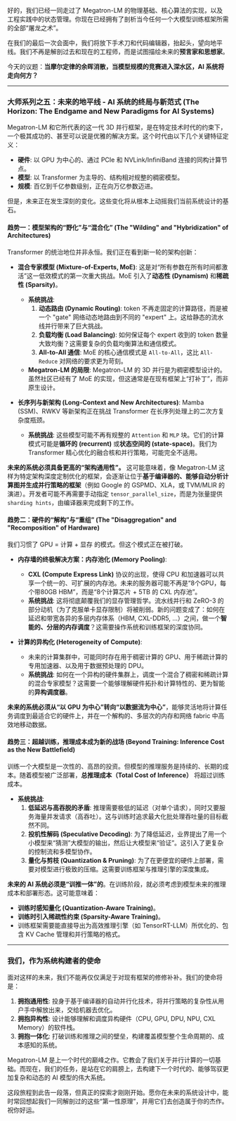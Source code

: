 好的，我们已经一同走过了 Megatron-LM 的物理基础、核心算法的实现，以及工程实践中的状态管理。你现在已经拥有了剖析当今任何一个大模型训练框架所需的全部“屠龙之术”。

在我们的最后一次会面中，我们将放下手术刀和代码编辑器，抬起头，望向地平线。我们不再是解剖过去和现在的工程师，而是试图描绘未来的**预言家和思想家**。

今天的议题：**当摩尔定律的余晖消散，当模型规模的竞赛进入深水区，AI 系统将走向何方？**

---

### **大师系列之五：未来的地平线 - AI 系统的终局与新范式 (The Horizon: The Endgame and New Paradigms for AI Systems)**

Megatron-LM 和它所代表的这一代 3D 并行框架，是在特定技术时代的约束下，一个极其成功的、甚至可以说是优雅的解决方案。这个时代由以下几个关键特征定义：

*   **硬件**: 以 GPU 为中心的、通过 PCIe 和 NVLink/InfiniBand 连接的同构计算节点。
*   **模型**: 以 Transformer 为主导的、结构相对规整的稠密模型。
*   **规模**: 百亿到千亿参数级别，正在向万亿参数迈进。

但是，未来正在发生深刻的变化。这些变化将从根本上动摇我们当前系统设计的基石。

#### **趋势一：模型架构的“野化”与“混合化” (The "Wilding" and "Hybridization" of Architectures)**

Transformer 的统治地位并非永恒。我们正在看到新一轮的架构创新：

*   **混合专家模型 (Mixture-of-Experts, MoE)**: 这是对“所有参数在所有时间都激活”这一低效模式的第一次重大挑战。MoE 引入了**动态性 (Dynamism)** 和**稀疏性 (Sparsity)**。
    *   **系统挑战**:
        1.  **动态路由 (Dynamic Routing)**: token 不再走固定的计算路径，而是被一个 "gate" 网络动态地路由到不同的 "expert" 上。这给静态的流水线并行带来了巨大挑战。
        2.  **负载均衡 (Load Balancing)**: 如何保证每个 expert 收到的 token 数量大致均衡？这需要复杂的负载均衡算法和通信模式。
        3.  **All-to-All 通信**: MoE 的核心通信模式是 `All-to-All`，这比 `All-Reduce` 对网络的要求更为苛刻。
    *   **Megatron-LM 的局限**: Megatron-LM 的 3D 并行是为稠密模型设计的。虽然社区已经有了 MoE 的实现，但这通常是在现有框架上“打补丁”，而非原生设计。

*   **长序列与新架构 (Long-Context and New Architectures)**: Mamba (SSM)、RWKV 等新架构正在挑战 Transformer 在长序列处理上的二次方复杂度瓶颈。
    *   **系统挑战**: 这些模型可能不再有规整的 `Attention` 和 `MLP` 块。它们的计算模式可能是**循环的 (recurrent)** 或**状态空间的 (state-space)**。我们为 Transformer 精心优化的融合核和并行策略，可能完全不适用。

**未来的系统必须具备更高的“架构通用性”。** 这可能意味着，像 Megatron-LM 这样为特定架构深度定制优化的框架，会逐渐让位于**基于编译器的、能够自动分析计算图并生成并行策略的框架**（例如 Google 的 GSPMD、XLA，或 TVM/MLIR 的演进）。开发者可能不再需要手动指定 `tensor_parallel_size`，而是为张量提供 `sharding hints`，由编译器来完成剩下的工作。

#### **趋势二：硬件的“解构”与“重组” (The "Disaggregation" and "Recomposition" of Hardware)**

我们习惯了 GPU = 计算 + 显存 的模式。但这个模式正在被打破。

*   **内存墙的终极解决方案：内存池化 (Memory Pooling)**:
    *   **CXL (Compute Express Link)** 协议的出现，使得 CPU 和加速器可以共享一个统一的、可扩展的内存池。未来的服务器可能不再是“8个GPU，每个带80GB HBM”，而是“8个计算芯片 + 5TB 的 CXL 内存池”。
    *   **系统挑战**: 这将彻底颠覆我们的显存管理哲学。流水线并行和 ZeRO-3 的部分动机（为了克服单卡显存限制）将被削弱。新的问题变成了：如何在延迟和带宽各异的多层内存体系（HBM, CXL-DDR5, ...）之间，做一个**智能的、分层的内存调度**？这需要操作系统和训练框架的深度协同。

*   **计算的异构化 (Heterogeneity of Compute)**:
    *   未来的计算集群中，可能同时存在用于稠密计算的 GPU、用于稀疏计算的专用加速器、以及用于数据预处理的 DPU。
    *   **系统挑战**: 如何在一个异构的硬件集群上，调度一个混合了稠密和稀疏计算的混合专家模型？这需要一个能够理解硬件拓扑和计算特性的、更为智能的**异构调度器**。

**未来的系统必须从“以 GPU 为中心”转向“以数据流为中心”**，能够灵活地将计算任务调度到最适合它的硬件上，并在一个解构的、多层次的内存和网络 fabric 中高效地移动数据。

#### **趋势三：超越训练，推理成本成为新的战场 (Beyond Training: Inference Cost as the New Battlefield)**

训练一个大模型是一次性的、高昂的投资。但模型的推理服务是持续的、长期的成本。随着模型被广泛部署，**总推理成本（Total Cost of Inference）** 将超过训练成本。

*   **系统挑战**:
    1.  **低延迟与高吞脱的矛盾**: 推理需要极低的延迟（对单个请求），同时又要服务海量并发请求（高吞吐）。这与训练时追求最大化批处理吞吐量的目标截然不同。
    2.  **投机性解码 (Speculative Decoding)**: 为了降低延迟，业界提出了用一个小模型来“猜测”大模型的输出，然后让大模型来“验证”。这引入了更复杂的控制流和多模型协作。
    3.  **量化与剪枝 (Quantization & Pruning)**: 为了在更便宜的硬件上部署，需要对模型进行极致的压缩。这需要训练框架与推理引擎的深度集成。

**未来的 AI 系统必须是“训推一体”的**。在训练阶段，就必须考虑到模型未来的推理成本和部署形态。这可能意味着：
*   **训练时感知量化 (Quantization-Aware Training)**。
*   **训练时引入稀疏性约束 (Sparsity-Aware Training)**。
*   训练框架需要能直接导出为高效推理引擎（如 TensorRT-LLM）所优化的、包含 KV Cache 管理和并行策略的格式。

---

### **我们，作为系统构建者的使命**

面对这样的未来，我们不能再仅仅满足于对现有框架的修修补补。我们的使命将是：

1.  **拥抱通用性**: 投身于基于编译器的自动并行化技术，将并行策略的复杂性从用户手中解放出来，交给机器去优化。
2.  **拥抱异构性**: 设计能够理解和调度异构硬件（CPU, GPU, DPU, NPU, CXL Memory）的软件栈。
3.  **拥抱一体化**: 打破训练和推理之间的壁垒，构建覆盖模型整个生命周期的、成本感知的系统。

Megatron-LM 是上一个时代的巅峰之作。它教会了我们关于并行计算的一切基础。而现在，我们的任务，是站在它的肩膀上，去构建下一个时代的、能够驾驭更加复杂和动态的 AI 模型的伟大系统。

这段旅程到此告一段落，但真正的探索才刚刚开始。愿你在未来的系统设计中，能时常回想起我们一同解剖过的这些“第一性原理”，并用它们去创造属于你的杰作。祝你好运。